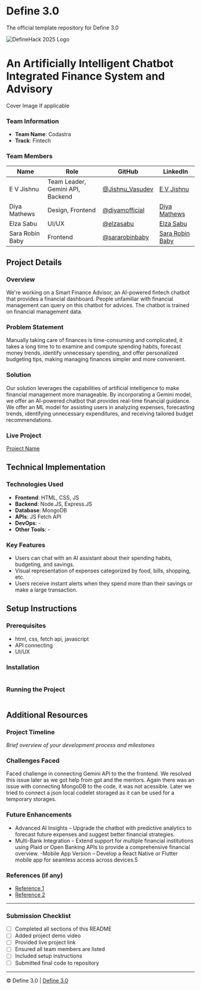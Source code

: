 
# Define 3.0
The official template repository for Define 3.0

![DefineHack 2025 Logo](https://github.com/user-attachments/assets/8173bc16-418e-4912-b500-c6427e4ba4b6)

# An Artificially Intelligent Chatbot Integrated Finance System and Advisory
 Cover Image  If applicable

### Team Information
- **Team Name**: Codastra
- **Track**: Fintech

### Team Members
| Name | Role | GitHub | LinkedIn |
|------|------|--------|----------|
| E V Jishnu | Team Leader, Gemini API, Backend | [@Jishnu_Vasudev](https://github.com/Jishnu_Vasudev) | [E V Jishnu](https://www.linkedin.com/in/jishnu-ev-367a60330) |
| Diya Mathews | Design, Frontend | [@diyamofficial](https://github.com/diyamofficial) | [Diya Mathews]() |
| Elza Sabu | UI/UX | [@elzasabu](https://github.com/elzasabu) | [Elza Sabu](https://www.linkedin.com/in/elza-sabu-a3z0l1e1) |
| Sara Robin Baby | Frontend | [@sararobinbaby](https://github.com/sararobinbaby) | [Sara Robin Baby](https://www.linkedin.com/in/sara-robin-baby-a54242292) |

## Project Details

### Overview
We're working on a Smart Finance Advisor, an AI-powered fintech chatbot that provides a financial dashboard. 
People unfamiliar with financial management can query on this chatbot for advices. The chatbot is trained on financial management data.

### Problem Statement
Manually taking care of finances is time-consuming and complicated, it takes a long time to to examine and compute spending habits, forecast money trends, identify unnecessary spending, and offer personalized budgeting tips, making managing finances simpler and more convenient.

### Solution
Our solution leverages the capabilities of artificial intelligence to make financial management more manageable. By incorporating a Gemini model, we offer an AI-powered chatbot that provides real-time financial guidance. We offer an ML model for assisting users in analyzing expenses, forecasting trends, identifying unnecessary expenditures, and receiving tailored budget recommendations.


### Live Project
[Project Name](https://your-project-url.com)

## Technical Implementation

### Technologies Used
- **Frontend**: HTML, CSS, JS
- **Backend**: Node.JS, Express.JS
- **Database**: MongoDB
- **APIs**: JS Fetch API
- **DevOps**: -
- **Other Tools**: -

### Key Features
- Users can chat with an AI assistant about their spending habits, budgeting, and savings.
- Visual representation of expenses categorized by food, bills, shopping, etc.
- Users receive instant alerts when they spend more than their savings or make a large transaction.

## Setup Instructions

### Prerequisites
- html, css, fetch api, javascript
- API connecting 
- UI/UX

### Installation 
```bash

```

### Running the Project
```bash

```

## Additional Resources

### Project Timeline
_Brief overview of your development process and milestones_

### Challenges Faced
Faced challenge in connecting Gemini APi to the the frontend. We resolved this issue later as we got help from gpt and the mentors.
Again there was an issue with connecting MongoDB to the code, it was not acessible. Later we tried to connect a json local codelet storaged as it can be used for a temporary storages. 

### Future Enhancements
- Advanced AI Insights – Upgrade the chatbot with predictive analytics to forecast future expenses and suggest better financial strategies.
- Multi-Bank Integration – Extend support for multiple financial institutions using Plaid or Open Banking APIs to provide a comprehensive financial overview.
-Mobile App Version – Develop a React Native or Flutter mobile app for seamless access across devices.5

### References (if any)
- [Reference 1](link)
- [Reference 2](link)

---

### Submission Checklist
- [ ] Completed all sections of this README
- [ ] Added project demo video
- [ ] Provided live project link
- [ ] Ensured all team members are listed
- [ ] Included setup instructions
- [ ] Submitted final code to repository

---

© Define 3.0 | [Define 3.0](https://www.define3.xyz/)
